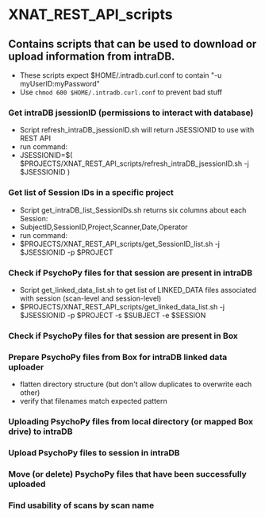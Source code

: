 # XNAT_REST_API_scripts
## Contains scripts that can be used to download or upload information from intraDB.

- These scripts expect $HOME/.intradb.curl.conf to contain "-u myUserID:myPassword"
- Use `chmod 600 $HOME/.intradb.curl.conf` to prevent bad stuff

### Get intraDB jsessionID (permissions to interact with database)
* Script refresh_intraDB_jsessionID.sh will return JSESSIONID to use with REST API
* run command:
* JSESSIONID=$( $PROJECTS/XNAT_REST_API_scripts/refresh_intraDB_jsessionID.sh -j $JSESSIONID )

### Get list of Session IDs in a specific project
* Script get_intraDB_list_SessionIDs.sh returns six columns about each Session:
* SubjectID,SessionID,Project,Scanner,Date,Operator
* run command:
* $PROJECTS/XNAT_REST_API_scripts/get_SessionID_list.sh -j $JSESSIONID -p $PROJECT

### Check if PsychoPy files for that session are present in intraDB
* Script get_linked_data_list.sh to get list of LINKED_DATA files associated with session (scan-level and session-level)
* $PROJECTS/XNAT_REST_API_scripts/get_linked_data_list.sh -j $JSESSIONID -p $PROJECT -s $SUBJECT -e $SESSION


### Check if PsychoPy files for that session are present in Box


### Prepare PsychoPy files from Box for intraDB linked data uploader
* flatten directory structure (but don't allow duplicates to overwrite each other)
* verify that filenames match expected pattern

### Uploading PsychoPy files from local directory (or mapped Box drive) to intraDB


### Upload PsychoPy files to session in intraDB


### Move (or delete) PsychoPy files that have been successfully uploaded


### Find usability of scans by scan name

